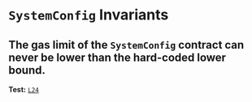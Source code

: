 # `SystemConfig` Invariants

## The gas limit of the `SystemConfig` contract can never be lower than the hard-coded lower bound.
**Test:** [`L24`](https://github.com/ethereum-optimism/optimism/tree/develop/packages/contracts-bedrock/contracts/test/invariants/SystemConfig.t.sol#L24)


